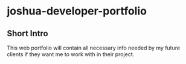 # joshua-developer-portfolio 

## Short Intro 

This web portfolio will contain all necessary info needed by my future clients if they want me to work with in their project.
